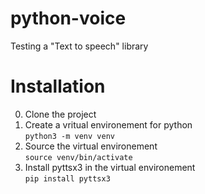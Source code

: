 # python-voice
Testing a "Text to speech" library

# Installation
0. Clone the project  
1. Create a vritual environement for python  
```python3 -m venv venv```
2. Source the virtual environement  
```source venv/bin/activate```
3. Install pyttsx3 in the virtual environement  
```pip install pyttsx3```